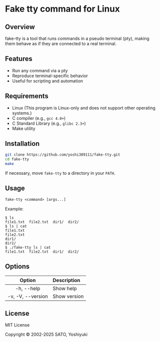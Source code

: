 # Fake tty command for Linux

## Overview

fake-tty is a tool that runs commands in a pseudo terminal (pty), making them behave as if they are connected to a real terminal.

## Features

- Run any command via a pty
- Reproduce terminal-specific behavior
- Useful for scripting and automation

## Requirements

- Linux (This program is Linux-only and does not support other operating systems.)
- C compiler (e.g., `gcc 4.0+`)
- C Standard Library (e.g., `glibc 2.3+`)
- Make utility

## Installation

```sh
git clone https://github.com/yoshi389111/fake-tty.git
cd fake-tty
make
```

If necessary, move `fake-tty` to a directory in your `PATH`.

## Usage

```txt
fake-tty <command> [args...]
```

Example:

```console
$ ls
file1.txt  file2.txt  dir1/  dir2/
$ ls | cat
file1.txt
file2.txt
dir1/
dir2/
$ ./fake-tty ls | cat
file1.txt  file2.txt  dir1/  dir2/
```

## Options

|      Option       | Description  |
| :---------------: | :----------- |
|    -h, --help     | Show help    |
| -v, -V, --version | Show version |

## License

MIT License

Copyright &copy; 2002-2025 SATO, Yoshiyuki
